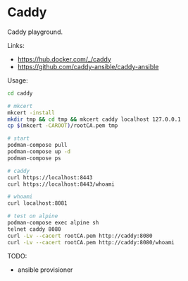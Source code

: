 Caddy
=====
Caddy playground.

Links:
- https://hub.docker.com/_/caddy
- https://github.com/caddy-ansible/caddy-ansible

Usage:
```bash
cd caddy

# mkcert
mkcert -install
mkdir tmp && cd tmp && mkcert caddy localhost 127.0.0.1
cp $(mkcert -CAROOT)/rootCA.pem tmp

# start
podman-compose pull
podman-compose up -d
podman-compose ps

# caddy
curl https://localhost:8443
curl https://localhost:8443/whoami

# whoami
curl localhost:8081

# test on alpine
podman-compose exec alpine sh
telnet caddy 8080
curl -Lv --cacert rootCA.pem http://caddy:8080
curl -Lv --cacert rootCA.pem http://caddy:8080/whoami
```

TODO:
- ansible provisioner
